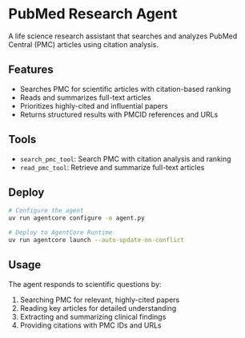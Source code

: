 # PubMed Research Agent

A life science research assistant that searches and analyzes PubMed Central (PMC) articles using citation analysis.

## Features

- Searches PMC for scientific articles with citation-based ranking
- Reads and summarizes full-text articles
- Prioritizes highly-cited and influential papers
- Returns structured results with PMCID references and URLs

## Tools

- `search_pmc_tool`: Search PMC with citation analysis and ranking
- `read_pmc_tool`: Retrieve and summarize full-text articles

## Deploy

```bash
# Configure the agent
uv run agentcore configure -e agent.py

# Deploy to AgentCore Runtime
uv run agentcore launch --auto-update-on-conflict
```

## Usage

The agent responds to scientific questions by:
1. Searching PMC for relevant, highly-cited papers
2. Reading key articles for detailed understanding
3. Extracting and summarizing clinical findings
4. Providing citations with PMC IDs and URLs
